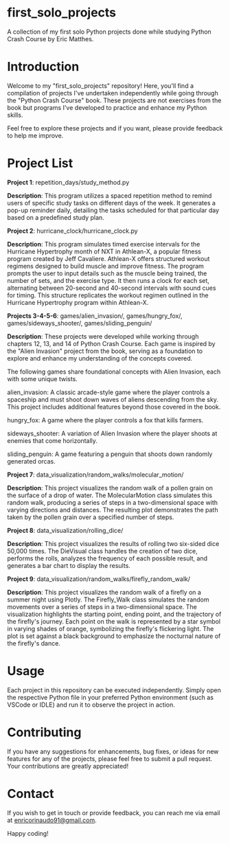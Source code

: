# first_solo_projects
A collection of my first solo Python projects done while studying Python Crash Course by Eric Matthes.

# Introduction
Welcome to my "first_solo_projects" repository! Here, you'll find a compilation of projects I've undertaken independently while going through the "Python Crash Course" book. These projects are not exercises from the book but programs I've developed to practice and enhance my Python skills.

Feel free to explore these projects and if you want, please provide feedback to help me improve.

# Project List

**Project 1**: repetition_days/study_method.py

**Description**:
This program utilizes a spaced repetition method to remind users of specific study tasks on different days of the week. It generates a pop-up reminder daily, detailing the tasks scheduled for that particular day based on a predefined study plan.

**Project 2**: hurricane_clock/hurricane_clock.py

**Description**:
This program simulates timed exercise intervals for the Hurricane Hypertrophy month of NXT in Athlean-X, a popular fitness program created by Jeff Cavaliere. Athlean-X offers structured workout regimens designed to build muscle and improve fitness. The program prompts the user to input details such as the muscle being trained, the number of sets, and the exercise type. It then runs a clock for each set, alternating between 20-second and 40-second intervals with sound cues for timing. This structure replicates the workout regimen outlined in the Hurricane Hypertrophy program within Athlean-X.

**Projects 3-4-5-6**: games/alien_invasion/, games/hungry_fox/, games/sideways_shooter/, games/sliding_penguin/

**Description**:
These projects were developed while working through chapters 12, 13, and 14 of Python Crash Course. Each game is inspired by the "Alien Invasion" project from the book, serving as a foundation to explore and enhance my understanding of the concepts covered.

The following games share foundational concepts with Alien Invasion, each with some unique twists.

alien_invasion: A classic arcade-style game where the player controls a spaceship and must shoot down waves of aliens descending from the sky. This project includes additional features beyond those covered in the book.

hungry_fox: A game where the player controls a fox that kills farmers.

sideways_shooter: A variation of Alien Invasion where the player shoots at enemies that come horizontally.

sliding_penguin: A game featuring a penguin that shoots down randomly generated orcas.

**Project 7**: data_visualization/random_walks/molecular_motion/

**Description**:
This project visualizes the random walk of a pollen grain on the surface of a drop of water. The MolecularMotion class simulates this random walk, producing a series of steps in a two-dimensional space with varying directions and distances. The resulting plot demonstrates the path taken by the pollen grain over a specified number of steps.

**Project 8**: data_visualization/rolling_dice/

**Description**:
This project visualizes the results of rolling two six-sided dice 50,000 times. The DieVisual class handles the creation of two dice, performs the rolls, analyzes the frequency of each possible result, and generates a bar chart to display the results.

**Project 9**: data_visualization/random_walks/firefly_random_walk/

**Description**:
This project visualizes the random walk of a firefly on a summer night using Plotly. The Firefly_Walk class simulates the random movements over a series of steps in a two-dimensional space. The visualization highlights the starting point, ending point, and the trajectory of the firefly's journey. Each point on the walk is represented by a star symbol in varying shades of orange, symbolizing the firefly's flickering light. The plot is set against a black background to emphasize the nocturnal nature of the firefly's dance.

# Usage
Each project in this repository can be executed independently. Simply open the respective Python file in your preferred Python environment (such as VSCode or IDLE) and run it to observe the project in action.

# Contributing
If you have any suggestions for enhancements, bug fixes, or ideas for new features for any of the projects, please feel free to submit a pull request. Your contributions are greatly appreciated!

# Contact
If you wish to get in touch or provide feedback, you can reach me via email at enricorinaudo91@gmail.com.

Happy coding!
